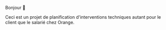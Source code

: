 Bonjour 👋

Ceci est un projet de planification d'interventions techniques autant pour le client que le salarié chez Orange.
